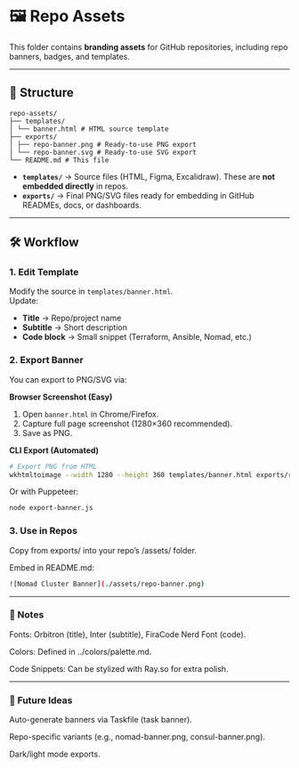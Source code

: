 # 🖼️ Repo Assets

This folder contains **branding assets** for GitHub repositories, including repo banners, badges, and templates.

---

## 📌 Structure

```text
repo-assets/
├── templates/
│ └── banner.html # HTML source template
├── exports/
│ ├── repo-banner.png # Ready-to-use PNG export
│ └── repo-banner.svg # Ready-to-use SVG export
└── README.md # This file
```


- **`templates/`** → Source files (HTML, Figma, Excalidraw). These are **not embedded directly** in repos.  
- **`exports/`** → Final PNG/SVG files ready for embedding in GitHub READMEs, docs, or dashboards.  

---

## 🛠️ Workflow

### 1. Edit Template
Modify the source in `templates/banner.html`.  
Update:
- **Title** → Repo/project name  
- **Subtitle** → Short description  
- **Code block** → Small snippet (Terraform, Ansible, Nomad, etc.)

### 2. Export Banner
You can export to PNG/SVG via:

**Browser Screenshot (Easy)**
1. Open `banner.html` in Chrome/Firefox.  
2. Capture full page screenshot (1280×360 recommended).  
3. Save as PNG.  

**CLI Export (Automated)**
```bash
# Export PNG from HTML
wkhtmltoimage --width 1280 --height 360 templates/banner.html exports/repo-banner.png
```

Or with Puppeteer:

```bash
node export-banner.js
```

### 3. Use in Repos

Copy from exports/ into your repo’s /assets/ folder.

Embed in README.md:

```bash
![Nomad Cluster Banner](./assets/repo-banner.png)
```
---
### 🎨 Notes

Fonts: Orbitron (title), Inter (subtitle), FiraCode Nerd Font (code).

Colors: Defined in ../colors/palette.md.

Code Snippets: Can be stylized with Ray.so
 for extra polish.

---

### 🚀 Future Ideas

Auto-generate banners via Taskfile (task banner).

Repo-specific variants (e.g., nomad-banner.png, consul-banner.png).

Dark/light mode exports.